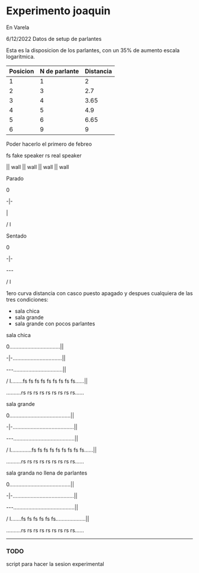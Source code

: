 # Experimento joaquin

En Varela

6/12/2022 Datos de setup de parlantes

Esta es la disposicion de los parlantes, con un 35% de aumento escala logaritmica.

| Posicion | N de parlante | Distancia |
| -------- | ------------- | --------- |
|    1     |   1           |    2      |
|    2     |   3           |    2.7    |
|    3     |   4           |    3.65   |
|    4     |   5           |    4.9    |
|    5     |   6           |    6.65   |
|    6     |   9           |    9      |

Poder hacerlo el primero de febreo

fs fake speaker
rs real speaker

|| wall
|| wall
|| wall
|| wall

Parado

  0  
  
 -|- 
 
  |  
  
 / l 

Sentado

  0   
  
 -|-  
 
\-\--

/ l 

1ero curva distancia con casco puesto apagado y despues cualquiera de las tres condiciones:
- sala chica
- sala grande
- sala grande con pocos parlantes

sala chica

0..................................|| 
  
-|-.................................|| 
 
---.................................||
  
/ l........fs fs fs fs fs fs fs fs fs......|| <br>

..........rs rs rs rs rs rs rs rs rs...... <br>

sala grande

0.........................................|| 
  
-|-.........................................|| 
 
---.........................................||
  
/ l..............fs fs fs fs fs fs fs fs fs......|| <br>

..........rs rs rs rs rs rs rs rs rs...... <br>


sala granda no llena de parlantes

0.........................................|| 
  
-|-.........................................|| 
 
---.........................................||
  
/ l.......fs fs fs fs fs fs....................|| <br>

..........rs rs rs rs rs rs rs rs rs...... <br>

---------------------------

### TODO

script para hacer la sesion experimental
